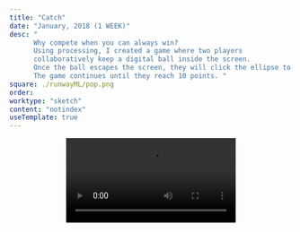 ```yaml
---
title: "Catch"
date: "January, 2018 (1 WEEK)"
desc: "
      Why compete when you can always win? 
      Using processing, I created a game where two players 
      collaboratively keep a digital ball inside the screen. 
      Once the ball escapes the screen, they will click the ellipse to continue playing. 
      The game continues until they reach 10 points. "
square: ./runwayML/pop.png
order:
worktype: "sketch"
content: "notindex"
useTemplate: true
---
```


<style>
    .catchsize{
      display: block;
      margin-top:all;
      margin-left: auto;
      margin-right: auto;
      width: 60%;
    }
    .intro{
      display: inline-block;
      margin-left: 7%;
      margin-right: none;
      width: 85%;
    }
    
</style>


<video class="catchsize"  controls autoplay loop>
  <source src="./sketch/vid.mp4"  type="video/mp4">
</video>
